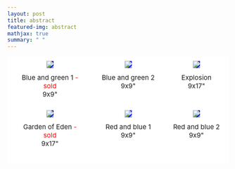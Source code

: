 ```yaml
---
layout: post
title: abstract
featured-img: abstract
mathjax: true
summary: " "
---
```



<html>
<head>
<style>
.grid-container {
  display: grid;
  grid-template-columns: auto auto auto;
  background-color: white;
  grid-column-gap: 20px;
  padding: 10px;
}
.grid-image {
  background-color: blue;
  border: 1px solid white;
  padding: 0px;
  font-size: 30px;
  text-align: center;
  align-self: center;
  justify-self: center;
}
.grid-caption {
  background-color: white;
  border: 1px solid white;
  padding: 10px;
  margin-bottom:15px;
  font-size: 15px;
  text-align: center;
}
</style>
</head>
<body>

<!-- 
INSTRUCTIONS: 
To add new rows, insert all these lines: 


To add "sold" tag, insert this text immediately after the name of the painting:

<span style="color:red;"> - sold</span>


 -->

<div class="grid-container">
  <div class="grid-image">
    <img src="{{site.baseurl}}/assets/img/posts/abstract/blueandgreen1.jpg">
  </div>
  <div class="grid-image">
    <img src="{{site.baseurl}}/assets/img/posts/abstract/blueandgreen2.jpg">
  </div>
  <div class="grid-image">
    <img src="{{site.baseurl}}/assets/img/posts/abstract/explosion.jpg">
  </div>  
  <div class="grid-caption">Blue and green 1<span style="color:red;"> - sold</span><br>9x9"</div>
  <div class="grid-caption">Blue and green 2<br>9x9"</div>
  <div class="grid-caption">Explosion<br>9x17"</div>  
  <div class="grid-image">
    <img src="{{site.baseurl}}/assets/img/posts/abstract/jardin.jpg">
  </div>
  <div class="grid-image">
    <img src="{{site.baseurl}}/assets/img/posts/abstract/redandblue1.jpg">
  </div>
  <div class="grid-image">
    <img src="{{site.baseurl}}/assets/img/posts/abstract/redandblue2.jpg">
  </div>  
  <div class="grid-caption">Garden of Eden<span style="color:red;"> - sold</span><br>9x17"</div>
  <div class="grid-caption">Red and blue 1<br>9x9"</div>
  <div class="grid-caption">Red and blue 2<br>9x9"</div>  

  <!-- INSERT NEW ROWS HERE AS NECESSARY:  -->



  <!-- DO NOT INSERT ANYTHING AFTER THIS POINT -->

</div>

</body>
</html>
